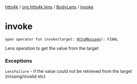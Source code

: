 [http4k](../../index.md) / [org.http4k.lens](../index.md) / [BodyLens](index.md) / [invoke](./invoke.md)

# invoke

`open operator fun invoke(target: `[`HttpMessage`](../../org.http4k.core/-http-message/index.md)`): FINAL`

Lens operation to get the value from the target

### Exceptions

`LensFailure` - if the value could not be retrieved from the target (missing/invalid etc)